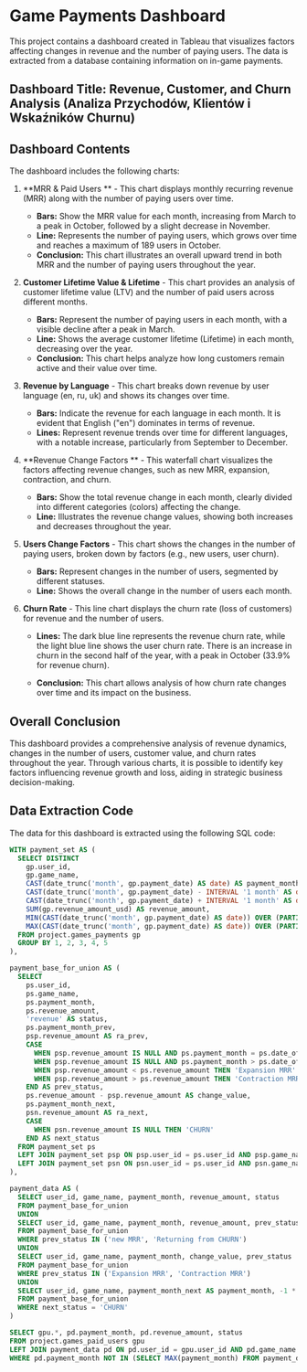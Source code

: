 # Game Payments Dashboard

This project contains a dashboard created in Tableau that visualizes factors affecting changes in revenue and the number of paying users. The data is extracted from a database containing information on in-game payments.

## Dashboard Title: Revenue, Customer, and Churn Analysis (Analiza Przychodów, Klientów i Wskaźników Churnu)

## Dashboard Contents

The dashboard includes the following charts:

1. **MRR & Paid Users ** - This chart displays monthly recurring revenue (MRR) along with the number of paying users over time.

   - **Bars:** Show the MRR value for each month, increasing from March to a peak in October, followed by a slight decrease in November.
   - **Line:** Represents the number of paying users, which grows over time and reaches a maximum of 189 users in October.
   - **Conclusion:** This chart illustrates an overall upward trend in both MRR and the number of paying users throughout the year.

2. **Customer Lifetime Value & Lifetime** - This chart provides an analysis of customer lifetime value (LTV) and the number of paid users across different months.

   - **Bars:** Represent the number of paying users in each month, with a visible decline after a peak in March.
   - **Line:** Shows the average customer lifetime (Lifetime) in each month, decreasing over the year.
   - **Conclusion:** This chart helps analyze how long customers remain active and their value over time.

3. **Revenue by Language** - This chart breaks down revenue by user language (en, ru, uk) and shows its changes over time.

   - **Bars:** Indicate the revenue for each language in each month. It is evident that English ("en") dominates in terms of revenue.
   - **Lines:** Represent revenue trends over time for different languages, with a notable increase, particularly from September to December.

4. **Revenue Change Factors ** - This waterfall chart visualizes the factors affecting revenue changes, such as new MRR, expansion, contraction, and churn.

   - **Bars:** Show the total revenue change in each month, clearly divided into different categories (colors) affecting the change.
   - **Line:** Illustrates the revenue change values, showing both increases and decreases throughout the year.

5. **Users Change Factors** - This chart shows the changes in the number of paying users, broken down by factors (e.g., new users, user churn).

   - **Bars:** Represent changes in the number of users, segmented by different statuses.
   - **Line:** Shows the overall change in the number of users each month.

6. **Churn Rate** - This line chart displays the churn rate (loss of customers) for revenue and the number of users.

   - **Lines:** The dark blue line represents the revenue churn rate, while the light blue line shows the user churn rate. There is an increase in churn in the second half of the year, with a peak in October (33.9% for revenue churn).

   - **Conclusion:** This chart allows analysis of how churn rate changes over time and its impact on the business.

## Overall Conclusion

This dashboard provides a comprehensive analysis of revenue dynamics, changes in the number of users, customer value, and churn rates throughout the year. Through various charts, it is possible to identify key factors influencing revenue growth and loss, aiding in strategic business decision-making.

## Data Extraction Code

The data for this dashboard is extracted using the following SQL code:

```sql
WITH payment_set AS (
  SELECT DISTINCT
    gp.user_id,
    gp.game_name,
    CAST(date_trunc('month', gp.payment_date) AS date) AS payment_month,
    CAST(date_trunc('month', gp.payment_date) - INTERVAL '1 month' AS date) AS payment_month_prev,
    CAST(date_trunc('month', gp.payment_date) + INTERVAL '1 month' AS date) AS payment_month_next,
    SUM(gp.revenue_amount_usd) AS revenue_amount,
    MIN(CAST(date_trunc('month', gp.payment_date) AS date)) OVER (PARTITION BY gp.user_id, gp.game_name) AS date_of_first_payment,
    MAX(CAST(date_trunc('month', gp.payment_date) AS date)) OVER (PARTITION BY gp.user_id, gp.game_name) AS date_of_last_payment
  FROM project.games_payments gp
  GROUP BY 1, 2, 3, 4, 5
),

payment_base_for_union AS (
  SELECT
    ps.user_id,
    ps.game_name,
    ps.payment_month,
    ps.revenue_amount,
    'revenue' AS status,
    ps.payment_month_prev,
    psp.revenue_amount AS ra_prev,
    CASE
      WHEN psp.revenue_amount IS NULL AND ps.payment_month = ps.date_of_first_payment THEN 'new MRR'
      WHEN psp.revenue_amount IS NULL AND ps.payment_month > ps.date_of_first_payment THEN 'Returning from CHURN'
      WHEN psp.revenue_amount < ps.revenue_amount THEN 'Expansion MRR'
      WHEN psp.revenue_amount > ps.revenue_amount THEN 'Contraction MRR'
    END AS prev_status,
    ps.revenue_amount - psp.revenue_amount AS change_value,
    ps.payment_month_next,
    psn.revenue_amount AS ra_next,
    CASE
      WHEN psn.revenue_amount IS NULL THEN 'CHURN'
    END AS next_status
  FROM payment_set ps
  LEFT JOIN payment_set psp ON psp.user_id = ps.user_id AND psp.game_name = ps.game_name AND psp.payment_month = ps.payment_month_prev
  LEFT JOIN payment_set psn ON psn.user_id = ps.user_id AND psn.game_name = ps.game_name AND psn.payment_month = ps.payment_month_next
),

payment_data AS (
  SELECT user_id, game_name, payment_month, revenue_amount, status
  FROM payment_base_for_union
  UNION
  SELECT user_id, game_name, payment_month, revenue_amount, prev_status
  FROM payment_base_for_union
  WHERE prev_status IN ('new MRR', 'Returning from CHURN')
  UNION
  SELECT user_id, game_name, payment_month, change_value, prev_status
  FROM payment_base_for_union
  WHERE prev_status IN ('Expansion MRR', 'Contraction MRR')
  UNION
  SELECT user_id, game_name, payment_month_next AS payment_month, -1 * revenue_amount, next_status
  FROM payment_base_for_union
  WHERE next_status = 'CHURN'
)

SELECT gpu.*, pd.payment_month, pd.revenue_amount, status
FROM project.games_paid_users gpu
LEFT JOIN payment_data pd ON pd.user_id = gpu.user_id AND pd.game_name = gpu.game_name
WHERE pd.payment_month NOT IN (SELECT MAX(payment_month) FROM payment_data);
```
